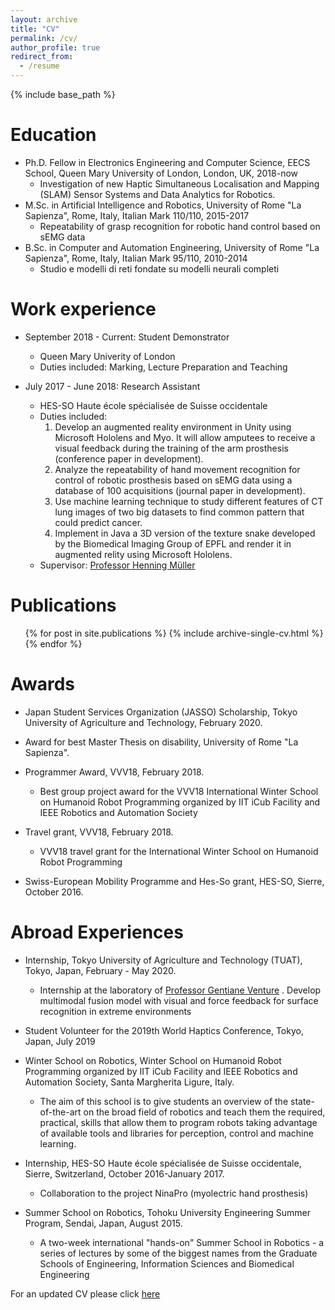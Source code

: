 ```yaml
---
layout: archive
title: "CV"
permalink: /cv/
author_profile: true
redirect_from:
  - /resume
---
```


{% include base_path %}

Education
======
* Ph.D. Fellow in Electronics Engineering and Computer Science, EECS School, Queen Mary University of London, London, UK, 2018-now
  * Investigation of new Haptic Simultaneous Localisation and Mapping (SLAM) Sensor Systems and Data Analytics for Robotics.
* M.Sc. in Artificial Intelligence and Robotics, University of Rome "La Sapienza", Rome, Italy, Italian Mark 110/110, 2015-2017
  * Repeatability of grasp recognition for robotic hand control based on sEMG data
* B.Sc. in Computer and Automation Engineering, University of Rome "La Sapienza", Rome, Italy, Italian Mark 95/110, 2010-2014
  * Studio e modelli di reti fondate su modelli neurali completi


Work experience
======
* September 2018 - Current: Student Demonstrator
  * Queen Mary Univerity of London
  * Duties included: Marking, Lecture Preparation and Teaching


* July 2017 - June 2018: Research Assistant
  * HES-SO Haute école spécialisée de Suisse occidentale
  * Duties included: 
    1. Develop an augmented reality environment in Unity using Microsoft Hololens and Myo. It will allow amputees
to receive a visual feedback during the training of the arm prosthesis (conference paper in development). 
    2. Analyze the repeatability of hand movement recognition for control of robotic prosthesis based on sEMG data
using a database of 100 acquisitions (journal paper in development). 
    3. Use machine learning technique to study different features of CT lung images of two big datasets to find common pattern that could predict
cancer. 
    4. Implement in Java a 3D version of the texture snake developed by the Biomedical Imaging Group of
EPFL and render it in augmented relity using Microsoft Hololens.
  * Supervisor: [Professor Henning Müller](https://www.hevs.ch/en/rad-institutes/institute-of-information-systems/collaborateurs/professor-uas/muller-1609)
  

Publications
======
  <ul>{% for post in site.publications %}
    {% include archive-single-cv.html %}
  {% endfor %}</ul>
  
Awards
======
* Japan Student Services Organization (JASSO) Scholarship, Tokyo University of Agriculture
and Technology, February 2020.

* Award for best Master Thesis on disability, University of Rome "La Sapienza".

* Programmer Award, VVV18, February 2018.
  * Best group project award for the VVV18 International Winter School on Humanoid Robot Programming organized by IIT iCub Facility and IEEE Robotics and Automation Society

* Travel grant, VVV18, February 2018.
  * VVV18 travel grant for the International Winter School on Humanoid Robot Programming

* Swiss-European Mobility Programme and Hes-So grant, HES-SO, Sierre, October 2016.

Abroad Experiences
======
* Internship, Tokyo University of Agriculture and Technology (TUAT), Tokyo, Japan, February - May 2020.
  * Internship at the laboratory of [Professor Gentiane Venture](http://web.tuat.ac.jp/~gvlab/) . Develop multimodal fusion model with visual and force feedback for surface recognition in extreme environments

* Student Volunteer for the 2019th World Haptics Conference, Tokyo, Japan, July 2019

* Winter School on Robotics, Winter School on Humanoid Robot Programming organized by IIT iCub Facility and IEEE Robotics and Automation Society, Santa Margherita Ligure, Italy.
  * The aim of this school is to give students an overview of the state-of-the-art on the broad field of robotics and teach them the required, practical, skills that allow them to program robots taking advantage of available tools and libraries for perception, control and machine learning.

* Internship, HES-SO Haute école spécialisée de Suisse occidentale, Sierre, Switzerland, October 2016-January 2017.
  * Collaboration to the project NinaPro (myolectric hand prosthesis)

* Summer School on Robotics, Tohoku University Engineering Summer Program, Sendai, Japan, August 2015.
  * A two-week international "hands-on" Summer School in Robotics - a series of lectures by some of the biggest names from the Graduate Schools of Engineering, Information Sciences and Biomedical Engineering
  
  
 For an updated CV please click [here](https://www.dropbox.com/s/jfifkmryddqmnb8/Resume_FrancescaPalermo.pdf?dl=0)